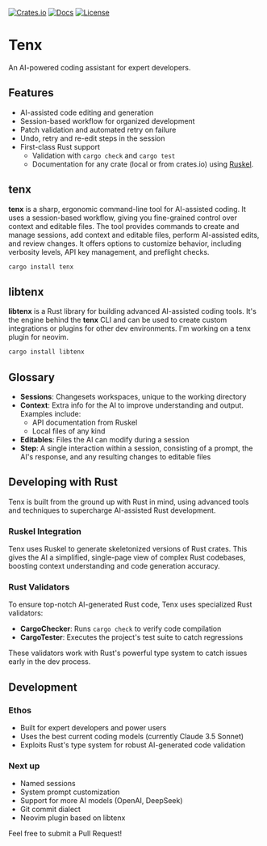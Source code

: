[![Crates.io](https://img.shields.io/crates/v/tenx.svg)](https://crates.io/crates/tenx)
[![Docs](https://docs.rs/tenx/badge.svg)](https://docs.rs/tenx)
[![License](https://img.shields.io/badge/license-MIT-blue.svg)](https://opensource.org/licenses/MIT)

# Tenx 

An AI-powered coding assistant for expert developers. 

## Features

- AI-assisted code editing and generation
- Session-based workflow for organized development
- Patch validation and automated retry on failure
- Undo, retry and re-edit steps in the session
- First-class Rust support
    - Validation with `cargo check` and `cargo test`
    - Documentation for any crate (local or from crates.io) using [Ruskel](https://github.com/cortesi/ruskel).

## tenx

**tenx** is a sharp, ergonomic command-line tool for AI-assisted coding. It
uses a session-based workflow, giving you fine-grained control over context and
editable files. The tool provides commands to create and manage sessions, add
context and editable files, perform AI-assisted edits, and review changes. It
offers options to customize behavior, including verbosity levels, API key
management, and preflight checks.

```bash
cargo install tenx
```


## libtenx

**libtenx** is a Rust library for building advanced AI-assisted coding tools.
It's the engine behind the **tenx** CLI and can be used to create custom
integrations or plugins for other dev environments. I'm working on a tenx
plugin for neovim.

```bash
cargo install libtenx
```

## Glossary

- **Sessions**: Changesets workspaces, unique to the working directory
- **Context**: Extra info for the AI to improve understanding and output.
  Examples include:
  - API documentation from Ruskel
  - Local files of any kind
- **Editables**: Files the AI can modify during a session
- **Step**: A single interaction within a session, consisting of a prompt, the
  AI's response, and any resulting changes to editable files


## Developing with Rust

Tenx is built from the ground up with Rust in mind, using advanced tools and
techniques to supercharge AI-assisted Rust development.

### Ruskel Integration

Tenx uses Ruskel to generate skeletonized versions of Rust crates. This gives
the AI a simplified, single-page view of complex Rust codebases, boosting
context understanding and code generation accuracy.

### Rust Validators

To ensure top-notch AI-generated Rust code, Tenx uses specialized Rust
validators:

- **CargoChecker**: Runs `cargo check` to verify code compilation
- **CargoTester**: Executes the project's test suite to catch regressions

These validators work with Rust's powerful type system to catch issues early in
the dev process.

## Development

### Ethos

- Built for expert developers and power users
- Uses the best current coding models (currently Claude 3.5 Sonnet)
- Exploits Rust's type system for robust AI-generated code validation

### Next up

- Named sessions
- System prompt customization
- Support for more AI models (OpenAI, DeepSeek)
- Git commit dialect
- Neovim plugin based on libtenx

Feel free to submit a Pull Request!

